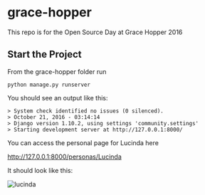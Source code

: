 # grace-hopper

This repo is for the Open Source Day at Grace Hopper 2016

## Start the Project

From the grace-hopper folder run

``` python manage.py runserver ```

You should see an output like this:

```
> System check identified no issues (0 silenced).
> October 21, 2016 - 03:14:14
> Django version 1.10.2, using settings 'community.settings'
> Starting development server at http://127.0.0.1:8000/
```

You can access the personal page for Lucinda here

http://127.0.0.1:8000/personas/Lucinda

It should look like this:

![lucinda](lucinda.png)

